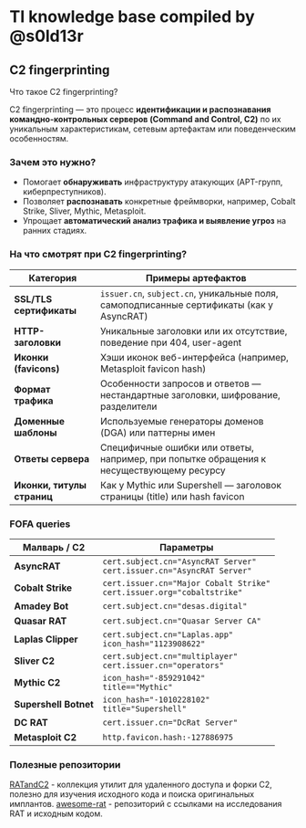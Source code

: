 # TI knowledge base compiled by @s0ld13r



## C2 fingerprinting

Что такое C2 fingerprinting? 

C2 fingerprinting — это процесс **идентификации и распознавания командно-контрольных серверов (Command and Control, C2)** по их уникальным характеристикам, сетевым артефактам или поведенческим особенностям.

### Зачем это нужно?

- Помогает **обнаруживать** инфраструктуру атакующих (APT-групп, киберпреступников).
- Позволяет **распознавать** конкретные фреймворки, например, Cobalt Strike, Sliver, Mythic, Metasploit.
- Упрощает **автоматический анализ трафика и выявление угроз** на ранних стадиях.
### На что смотрят при C2 fingerprinting?

| Категория                  | Примеры артефактов                                                                       |
| -------------------------- | ---------------------------------------------------------------------------------------- |
| **SSL/TLS сертификаты**    | `issuer.cn`, `subject.cn`, уникальные поля, самоподписанные сертификаты (как у AsyncRAT) |
| **HTTP-заголовки**         | Уникальные заголовки или их отсутствие, поведение при 404, user-agent                    |
| **Иконки (favicons)**      | Хэши иконок веб-интерфейса (например, Metasploit favicon hash)                           |
| **Формат трафика**         | Особенности запросов и ответов — нестандартные заголовки, шифрование, разделители        |
| **Доменные шаблоны**       | Используемые генераторы доменов (DGA) или паттерны имен                                  |
| **Ответы сервера**         | Специфичные ошибки или ответы, например, при попытке обращения к несуществующему ресурсу |
| **Иконки, титулы страниц** | Как у Mythic или Supershell — заголовок страницы (title) или hash favicon                |
###  FOFA queries

| Малварь / C2      | Параметры                                                |
|------------------|--------------------------------------------------|
| **AsyncRAT**        | `cert.subject.cn="AsyncRAT Server"`<br>`cert.issuer.cn="AsyncRAT Server"` |
| **Cobalt Strike**   | `cert.issuer.cn="Major Cobalt Strike"`<br>`cert.issuer.org="cobaltstrike"` |
| **Amadey Bot**      | `cert.subject.cn="desas.digital"` |
| **Quasar RAT**      | `cert.subject.cn="Quasar Server CA"` |
| **Laplas Clipper**  | `cert.subject.cn="Laplas.app"`<br>`icon_hash="1123908622"` |
| **Sliver C2**       | `cert.subject.cn="multiplayer"`<br>`cert.issuer.cn="operators"` |
| **Mythic C2**       | `icon_hash="-859291042"`<br>`title=="Mythic"` |
| **Supershell Botnet** | `icon_hash="-1010228102"`<br>`title="Supershell"` |
| **DC RAT**          | `cert.issuer.cn="DcRat Server"` |
| **Metasploit C2**   | `http.favicon.hash:-127886975` |

### Полезные репозитории

[RATandC2](https://github.com/RATandC2) - коллекция утилит для удаленного доступа и форки C2, полезно для изучения исходного кода и поиска оригинальных имплантов.
[awesome-rat](https://github.com/alphaSeclab/awesome-rat) - репозиторий с ссылками на исследования RAT и исходным кодом.
